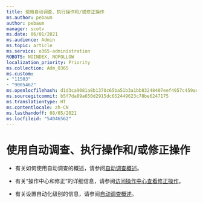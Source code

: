 ```yaml
---
title: 使用自动调查、执行操作和/或修正操作
ms.author: pebaum
author: pebaum
manager: scotv
ms.date: 06/01/2021
ms.audience: Admin
ms.topic: article
ms.service: o365-administration
ROBOTS: NOINDEX, NOFOLLOW
localization_priority: Priority
ms.collection: Adm_O365
ms.custom:
- "11503"
- "9005462"
ms.openlocfilehash: d1d3ca9081a8b1370c65ba51b3a1bb83248407eef4957c459adf836e4573a0af
ms.sourcegitcommit: b5f7da89a650d2915dc652449623c78be6247175
ms.translationtype: HT
ms.contentlocale: zh-CN
ms.lasthandoff: 08/05/2021
ms.locfileid: "54046562"
---
```

# <a name="using-automated-investigation-executing-actions-andor-remediation-actions"></a>使用自动调查、执行操作和/或修正操作

- 有关如何使用自动调查的概述，请参阅[自动调查概述](/microsoft-365/security/defender-endpoint/automated-investigations)。

- 有关“操作中心和修正”的详细信息，请参阅[访问操作中心查看修正操作](/security/defender-endpoint/auto-investigation-action-center)。

- 有关设置自动化级别的信息，请参阅[自动调查概述](/microsoft-365/security/defender-endpoint/automated-investigations)。